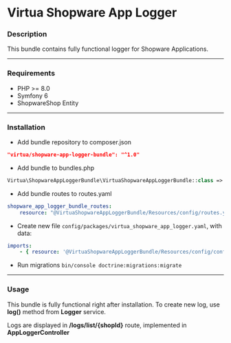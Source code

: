 # Virtua Shopware App Logger

### Description
This bundle contains fully functional logger for Shopware Applications.

------------

### Requirements
- PHP >= 8.0
- Symfony 6
- ShopwareShop Entity

------------

### Installation
- Add bundle repository to composer.json
```json
"virtua/shopware-app-logger-bundle": "^1.0"
```
- Add bundle to bundles.php
```php
Virtua\ShopwareAppLoggerBundle\VirtuaShopwareAppLoggerBundle::class => ['all' => true]
```
- Add bundle routes to routes.yaml
```yaml
shopware_app_logger_bundle_routes:
    resource: "@VirtuaShopwareAppLoggerBundle/Resources/config/routes.yaml"
```
- Create new file ```config/packages/virtua_shopware_app_logger.yaml```, with data:
```yaml
imports:
    - { resource: '@VirtuaShopwareAppLoggerBundle/Resources/config/config.yml' }
```
- Run migrations ```bin/console doctrine:migrations:migrate```

------------

### Usage
This bundle is fully functional right after installation. To create new log, use **log()** method from **Logger** service.

Logs are displayed in **/logs/list/{shopId}** route, implemented in **AppLoggerController**